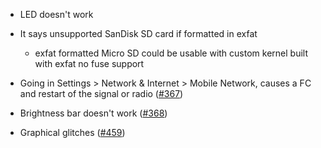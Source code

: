 * LED doesn't work

* It says unsupported SanDisk SD card if formatted in exfat
  * exfat formatted Micro SD could be usable with custom kernel built with exfat no fuse support

* Going in Settings > Network & Internet > Mobile Network, causes a FC and restart of the signal or radio ([#367](https://github.com/phhusson/treble_experimentations/issues/367))

* Brightness bar doesn't work ([#368](https://github.com/phhusson/treble_experimentations/issues/368))

* Graphical glitches ([#459](https://github.com/phhusson/treble_experimentations/issues/459))